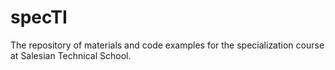 # specTI

The repository of materials and code examples for the specialization course at Salesian Technical School.
